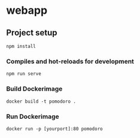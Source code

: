 # webapp

## Project setup
```
npm install
```

### Compiles and hot-reloads for development
```
npm run serve
```

### Build Dockerimage
```
docker build -t pomodoro .
```

### Run Dockerimage
```
docker run -p [yourport]:80 pomodoro
```